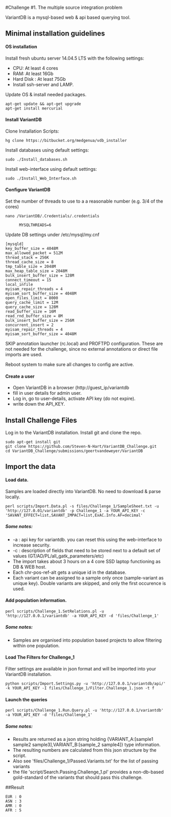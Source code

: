 #Challenge #1. The multiple source integration problem

VariantDB is a mysql-based web & api based querying tool.  

## Minimal installation guidelines 

#### OS installation

Install fresh ubuntu server 14.04.5 LTS with the following settings:
	 
* CPU: At least 4 cores
* RAM: At least 16Gb
* Hard Disk : At least 75Gb
* Install ssh-server and LAMP.

Update OS & install needed packages.

```
apt-get update && apt-get upgrade
apt-get install mercurial 
```

#### Install VariantDB

Clone Installation Scripts: 

```
hg clone https://bitbucket.org/medgenua/vdb_installer
```

Install databases using default settings: 

```
sudo ./Install_databases.sh
```

Install web-interface using default settings:  

```
sudo ./Install_Web_Interface.sh
```

#### Configure VariantDB 

Set the number of threads to use to a a reasonable number (e.g. 3/4 of the cores)

```
nano /VariantDB/.Credentials/.credentials
     
      MYSQLTHREADS=6
```

Update DB settings under /etc/mysql/my.cnf

```
[mysqld]
key_buffer_size = 4048M
max_allowed_packet = 512M
thread_stack = 256K
thread_cache_size = 8
tmp_table_size = 2048M
max_heap_table_size = 2048M
bulk_insert_buffer_size = 128M
connect_timeout = 15
local_infile 
myisam_repair_threads = 4
myisam_sort_buffer_size = 4048M
open_files_limit = 8000
query_cache_limit = 12M
query_cache_size = 128M
read_buffer_size = 16M
read_rnd_buffer_size = 8M
bulk_insert_buffer_size = 256M
concurrent_insert = 2
myisam_repair_threads = 4
myisam_sort_buffer_size = 4048M
```

SKIP annotation launcher (rc.local) and PROFTPD configuration. These are not needed for the challenge, since no external annotations or direct file imports are used. 

Reboot system to make sure all changes to config are active.


#### Create a user
* Open VariantDB in a browser (http://guest_ip/variantdb
* fill in user details for admin user.
* Log in, go to user-details, activate API key (do not expire).
* write down the API_KEY.


## Install Challenge Files

Log in to the VariantDB installation. Install git and clone the repo.

```
sudo apt-get install git
git clone https://github.com/Steven-N-Hart/VariantDB_Challenge.git
cd VariantDB_Challenge/submissions/geertvandeweyer/VariantDB
```


## Import the data

#### Load data.

Samples are loaded directly into VariantDB. No need to download & parse locally.

```
perl scripts/Import.Data.pl -s files/Challenge_1/SampleSheet.txt -u 'http://127.0.01/variantdb' -p Challenge_1 -a YOUR_API_KEY -c 'SAVANT_EFFECT=list,SAVANT_IMPACT=list,ExAC.Info.AF=decimal'
```

##### Some  notes:
* -a : api key for variantdb. you can reset this using the web-interface to increase security.
* -c : description of fields that need to be stored next to a default set of values (GT/AD/PL/all_gatk_parameters/etc)
* The import takes about 3 hours on a 4 core SSD laptop functioning as DB & WEB host.
* Each chr-pos-ref-alt gets a unique id in the database. 
* Each variant can be assigned to a sample only once (sample-variant as unique key). Double variants are skipped, and only the first occurence is used.



#### Add population information.

```
perl scripts/Challenge_1.SetRelations.pl -u 'http://127.0.0.1/variantdb' -a YOUR_API_KEY -d 'files/Challenge_1'
```

##### Some  notes:
* Samples are organised into population based projects to allow filtering within one population.


#### Load The Filters for Challenge_1
Filter settings are available in json format and will be imported into your VariantDB installation.

```
python scripts/Import.Settings.py -u 'http://127.0.0.1/variantdb/api/' -k YOUR_API_KEY -I files/Challenge_1/Filter.Challenge_1.json -t f
```

#### Launch the queries

```
perl scripts/Challenge_1.Run.Query.pl -u 'http://127.0.0.1/variantdb' -a YOUR_API_KEY -d 'files/Challenge_1'
```

##### Some notes: 

* Results are returned as a json string holding {VARIANT_A:[sample1 sample2 sample3],VARIANT_B:[sample_2 sample4]} type information.
* The resulting numbers are calculated from this json structure by the script.
* Also see 'files/Challenge_1/Passed.Variants.txt' for the list of passing variants
* the file 'script/Search.Passing.Challenge_1.pl' provides a non-db-based gold-standard of the variants that should pass this challenge. 


##Result


```
EUR : 0
ASN : 3
AMR : 0
AFR : 5 
```
